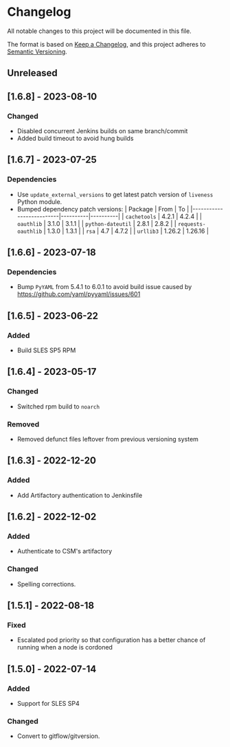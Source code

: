 # Changelog

All notable changes to this project will be documented in this file.

The format is based on [Keep a Changelog](https://keepachangelog.com/en/1.0.0/),
and this project adheres to [Semantic Versioning](https://semver.org/spec/v2.0.0.html).

## Unreleased

## [1.6.8] - 2023-08-10
### Changed
- Disabled concurrent Jenkins builds on same branch/commit
- Added build timeout to avoid hung builds

## [1.6.7] - 2023-07-25
### Dependencies
- Use `update_external_versions` to get latest patch version of `liveness` Python module.
- Bumped dependency patch versions:
| Package                  | From     | To       |
|--------------------------|----------|----------|
| `cachetools`             | 4.2.1    | 4.2.4    |
| `oauthlib`               | 3.1.0    | 3.1.1    |
| `python-dateutil`        | 2.8.1    | 2.8.2    |
| `requests-oauthlib`      | 1.3.0    | 1.3.1    |
| `rsa`                    | 4.7      | 4.7.2    |
| `urllib3`                | 1.26.2   | 1.26.16  |

## [1.6.6] - 2023-07-18
### Dependencies
- Bump `PyYAML` from 5.4.1 to 6.0.1 to avoid build issue caused by https://github.com/yaml/pyyaml/issues/601

## [1.6.5] - 2023-06-22
### Added
- Build SLES SP5 RPM

## [1.6.4] - 2023-05-17
### Changed
- Switched rpm build to `noarch`
### Removed
- Removed defunct files leftover from previous versioning system

## [1.6.3] - 2022-12-20
### Added
- Add Artifactory authentication to Jenkinsfile

## [1.6.2] - 2022-12-02
### Added
- Authenticate to CSM's artifactory

### Changed
- Spelling corrections.

## [1.5.1] - 2022-08-18
### Fixed
- Escalated pod priority so that configuration has a better chance of running when a node is cordoned

## [1.5.0] - 2022-07-14
### Added
- Support for SLES SP4

### Changed
- Convert to gitflow/gitversion.
